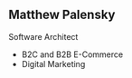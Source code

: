 <h2>Matthew Palensky</h2>

<p>Software Architect</p>
<ul>
  <li>B2C and B2B E-Commerce</li>
  <li>Digital Marketing</li>
</ul>
